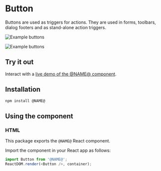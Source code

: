 # Button

Buttons are used as triggers for actions. They are used in forms, toolbars, dialog footers and as stand-alone action triggers.

![Example buttons](https://bytebucket.org/atlassian/atlaskit/raw/@BITBUCKET_COMMIT@/packages/button/docs/button_1.png)

![Example buttons](https://bytebucket.org/atlassian/atlaskit/raw/@BITBUCKET_COMMIT@/packages/button/docs/button_2.png)

## Try it out

Interact with a [live demo of the @NAME@ component](https://aui-cdn.atlassian.com/atlaskit/stories/@NAME@/@VERSION@/).

## Installation

```sh
npm install @NAME@
```

## Using the component

### HTML
This package exports the `@NAME@` React component.

Import the component in your React app as follows:

```javascript
import Button from '@NAME@';
ReactDOM.render(<Button />, container);
```
